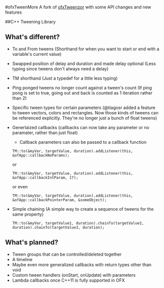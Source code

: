 #ofxTweenMore
A fork of [ofxTweenzor](https://github.com/NickHardeman/ofxTweenzor) with some API changes and new features

##C++ Tweening Library

What's different?
--------
* To and From tweens (Shorthand for when you want to start or end with a variable's current value)
* Swapped position of delay and duration and made delay optional (Less typing since tweens don't always need a delay)
* TM shorthand (Just a typedef for a little less typing)
* Ping ponged tweens no longer count against a tween's count (If ping pong is set to true, going out and back is counted as 1 iteration rather than 2)
* Specific tween types for certain parameters (@tiagosr added a feature to tween vectors, colors and rectangles. Now those kinds of tweens can be referenced explicitly. They're no longer just a bunch of float tweens)
* Generlaized callbacks (callbacks can now take any parameter or no paramater, rather than just float)
  * Callback parameters can also be passed to a callback function

  ```TM::to(&myVar, targetValue, duration).addListener(this, &ofApp::callbackNoParams);```

  or

    ```TM::to(&myVar, targetValue, duration).addListener(this, &ofApp::callbackIntParam, 17);```

    or  even

    ```TM::to(&myVar, targetValue, duration).addListener(this, &ofApp::callbackPointerParam, &someObject);```



* Simple chaining (A simple way to create a sequence of tweens for the same property)

    ```TM::to(&myVar, targetValue1, duration).chainTo(targetValue2, duration).chainTo(targetValue3, duration);```



What's planned?
--------
* Tween groups that can be controlled/deleted together
* A timeline
* Maybe even more generalized callbacks with return types other than void
* Custom tween handlers (onStart, onUpdate) with parameters
* Lambda callbacks once C++11 is fully supported in OFX
